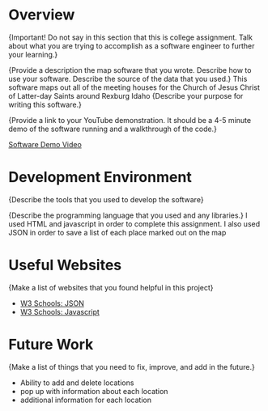 # Overview

{Important!  Do not say in this section that this is college assignment.  Talk about what you are trying to accomplish as a software engineer to further your learning.}

{Provide a description the map software that you wrote. Describe how to use your software.  Describe the source of the data that you used.}
This software maps out all of the meeting houses for the Church of Jesus Christ of Latter-day Saints around Rexburg Idaho
{Describe your purpose for writing this software.}

{Provide a link to your YouTube demonstration.  It should be a 4-5 minute demo of the software running and a walkthrough of the code.}

[Software Demo Video](http://youtube.link.goes.here)

# Development Environment

{Describe the tools that you used to develop the software}

{Describe the programming language that you used and any libraries.}
I used HTML and javascript in order to complete this assignment. I also used JSON in order to save a list of each place marked out on the map
# Useful Websites

{Make a list of websites that you found helpful in this project}
* [W3 Schools: JSON](https://www.w3schools.com/js/js_json_intro.asp)
* [W3 Schools: Javascript](https://www.w3schools.com/js/default.asp)

# Future Work

{Make a list of things that you need to fix, improve, and add in the future.}
* Ability to add and delete locations
* pop up with information about each location
* additional information for each location
